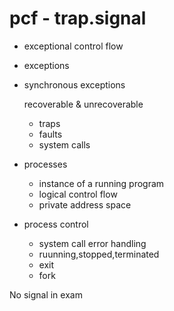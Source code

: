 ---
---

# pcf - trap.signal

- exceptional control flow
- exceptions
- synchronous exceptions
    
    recoverable & unrecoverable
    
    - traps
    - faults
    - system calls
- processes
    - instance of a running program
    - logical control flow
    - private address space
- process control
    - system call error handling
    - ruunning,stopped,terminated
    - exit
    - fork

No signal in exam